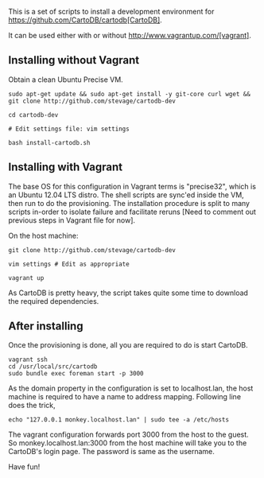 This is a set of scripts to install a development environment for https://github.com/CartoDB/cartodb[CartoDB].

It can be used either with or without http://www.vagrantup.com/[vagrant].

## Installing without Vagrant
Obtain a clean Ubuntu Precise VM.

```
sudo apt-get update && sudo apt-get install -y git-core curl wget &&
git clone http://github.com/stevage/cartodb-dev

cd cartodb-dev

# Edit settings file: vim settings

bash install-cartodb.sh
```


## Installing with Vagrant

The base OS for this configuration in Vagrant terms is "precise32", which is an Ubuntu 12.04 LTS distro. The shell scripts
are sync'ed inside the VM, then run to do the provisioning. The installation procedure is split to many scripts in-order to isolate failure and facilitate reruns [Need to comment out previous steps in Vagrant file for now].

On the host machine:

```
git clone http://github.com/stevage/cartodb-dev

vim settings # Edit as appropriate

vagrant up
```

As CartoDB is pretty heavy, the script takes quite some time to download the required dependencies.

## After installing
Once the provisioning is done, all you are required to do is start CartoDB.

```
vagrant ssh
cd /usr/local/src/cartodb
sudo bundle exec foreman start -p 3000
```

As the domain property in the configuration is set to localhost.lan, the host machine is required to have a name to address mapping. Following line does the trick,

```
echo "127.0.0.1 monkey.localhost.lan" | sudo tee -a /etc/hosts
```

The vagrant configuration forwards port 3000 from the host to the guest. So monkey.localhost.lan:3000 from the host machine will take you to the CartoDB's login page. The password is same as the username.

Have fun!

